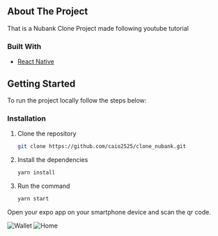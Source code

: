 ## About The Project
That is a Nubank Clone Project made following youtube tutorial

### Built With
* [React Native](https://reactnative.dev/)

## Getting Started
To run the project locally follow the steps below:

### Installation

1. Clone the repository
   ```sh
   git clone https://github.com/caio2525/clone_nubank.git
   ```
2. Install the dependencies
   ```sh
   yarn install
   ```
4. Run the command
    ```sh
   yarn start
   ```
Open your expo app on your smartphone device and scan the qr code.

![Wallet](https://i.ibb.co/FnTFpxv/small-Size-Wallet.jpg)
![Home](https://i.ibb.co/TYXWXxd/small-Size-Home.jpg)

